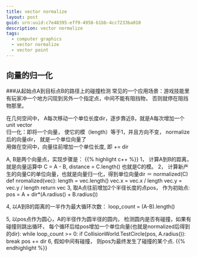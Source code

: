 ```yaml
---
title: vector normalize
layout: post
guid: urn:uuid:c7e48395-eff9-4958-b1bb-4cc7233ba010
description: vector normalize
tags:
  - computer graphics 
  - vector normalize
  - vector point
---
```


## 向量的归一化

###从起始点A到目标点B的路径上的碰撞检测
常见的一个应用场景：游戏技能里有玩家冲一个地方闪现到另外一个指定点，中间不能有阻挡物， 否则就停在阻挡物那里。  


在几何空间中， A每次移动一个单位长度dir，逐步靠近B，就是A每次增加一个unit vector  
归一化：即将一个向量， 使它的模（length）等于1，并且方向不变， normalize后的向量dir， 就是一个单位向量了  
用做在空间中，向量往前增加一个单位长度, 即 += dir

A, B是两个向量点，实现步骤是：
{{% highlight c++ %}}
1， 计算A到B的距离， 就是向量运算中 C = A - B,  distance = C.length() 也就是C的模。
2， 计算新产生的向量C的单位向量，也就是向量归一化，得到单位向量dir ＝ normalized(C)  
    def nromalized(vec):
        length = vec.length()
        vec.x = vec.x / length
        vec.y = vec.y / length
        return vec
3,  取A点往前增加2个半径长度的点pos， 作为初始点:
    pos = A + dir*(A.radius() + B.radius())
    
4,  以A到B的距离的一半作为最大循环次数：
    loop_count = (A-B).length()
    
5,  以pos点作为圆心，A的半径作为圆半径的圆内， 检测圆内是否有碰撞，如果有碰撞则跳出循环， 每个循环后给pos增加一个单位向量(也就是normalized后得到的dir):
    while loop_count >= 0:
        if CollisionWorld.TestCircle(pos, A.radius()):
            break
        pos += dir
6, 假如中间有碰撞， 则pos为最终发生了碰撞的某个点.
{{% endhighlight %}}

